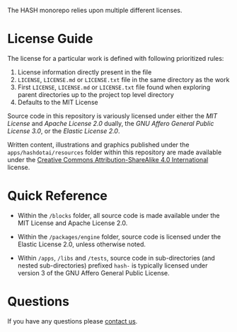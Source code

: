 The HASH monorepo relies upon multiple different licenses.

# License Guide

The license for a particular work is defined with following prioritized rules:

1.  License information directly present in the file
1.  `LICENSE`, `LICENSE.md` or `LICENSE.txt` file in the same directory as the work
1.  First `LICENSE`, `LICENSE.md` or `LICENSE.txt` file found when exploring parent directories up to the project top level directory
1.  Defaults to the MIT License

Source code in this repository is variously licensed under either the _MIT License_ and _Apache License 2.0_ dually,
the _GNU Affero General Public License 3.0_, or the _Elastic License 2.0_.

Written content, illustrations and graphics published under the `apps/hashdotai/resources`
folder within this repository are made available under the [Creative Commons
Attribution-ShareAlike 4.0 International](apps/hashdotai/resources/LICENSE.md) license.

# Quick Reference

- Within the `/blocks` folder, all source code is made
  available under the MIT License and Apache License 2.0.

- Within the `/packages/engine` folder, source code is licensed under the
  Elastic License 2.0, unless otherwise noted.

- Within `/apps`, `/libs` and `/tests`, source code in sub-directories (and nested sub-directories) prefixed `hash-` is typically licensed under version 3 of the GNU Affero General Public License.

# Questions

If you have any questions please [contact us](https://hash.ai/contact).
